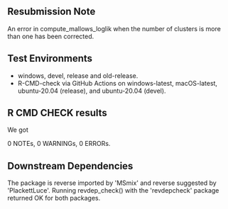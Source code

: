 ## Resubmission Note

An error in compute_mallows_loglik when the number of clusters is more than one has been corrected.

## Test Environments

* windows, devel, release and old-release.
* R-CMD-check via GitHub Actions on windows-latest, macOS-latest, ubuntu-20.04 (release), and ubuntu-20.04 (devel).

## R CMD CHECK results

We got 

0 NOTEs, 0 WARNINGs, 0 ERRORs.


## Downstream Dependencies

The package is reverse imported by 'MSmix' and reverse suggested by 'PlackettLuce'. Running revdep_check() with the 'revdepcheck' package returned OK for both packages.
